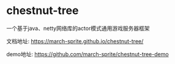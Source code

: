 # chestnut-tree
一个基于java、netty网络库的actor模式通用游戏服务器框架

文档地址: https://march-sprite.github.io/chestnut-tree/ 

demo地址: https://github.com/march-sprite/chestnut-tree-demo 

